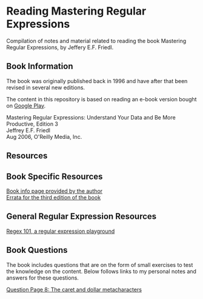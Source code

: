 # Reading Mastering Regular Expressions

Compilation of notes and material related to reading the book Mastering Regular Expressions, by Jeffery E.F. Friedl.

## Book Information

The book was originally published back in 1996 and have after that been revised in several new editions.

The content in this repository is based on reading an e-book version bought on [Google Play](https://play.google.com/store/books/details/Jeffrey_E_F_Friedl_Mastering_Regular_Expressions?id=sshKXlr32-AC).

Mastering Regular Expressions: Understand Your Data and Be More Productive, Edition 3  
Jeffrey E.F. Friedl  
Aug 2006, O'Reilly Media, Inc.  

## Resources

## Book Specific Resources

[Book info page provided by the author](http://regex.info/book.html)  
[Errata for the third edition of the book](http://regex.info/errata3.html)  

## General Regular Expression Resources

[Regex 101, a regular expression playground](https://regex101.com/)  

## Book Questions

The book includes questions that are on the form of small exercises to test the knowledge on the content. Below follows links to my personal notes and answers for these questions.

[Question Page 8: The caret and dollar metacharacters](questions/page-008/question-page-008.md)  
